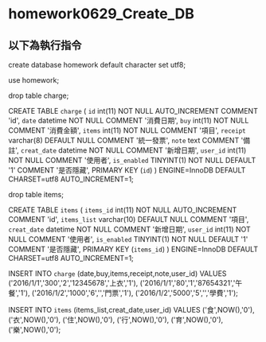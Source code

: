 # homework0629_Create_DB
以下為執行指令
--------------------------------------------------------------------------------
create database homework default character set utf8;

use homework;


drop table charge;


CREATE TABLE `charge` (
  `id` int(11) NOT NULL AUTO_INCREMENT COMMENT 'id',
  `date` datetime NOT NULL COMMENT '消費日期',
  `buy` int(11) NOT NULL COMMENT '消費金額',
  `items` int(11) NOT NULL COMMENT '項目',
  `receipt` varchar(8) DEFAULT NULL COMMENT '統一發票',
  `note` text COMMENT '備註',
  `creat_date` datetime NOT NULL COMMENT '新增日期',
  `user_id` int(11) NOT NULL COMMENT '使用者',
  `is_enabled` TINYINT(1) NOT NULL DEFAULT '1' COMMENT '是否隱藏',
  PRIMARY KEY (`id`)
) ENGINE=InnoDB DEFAULT CHARSET=utf8 AUTO_INCREMENT=1; 



drop table items;

CREATE TABLE `items` (
  `items_id` int(11) NOT NULL AUTO_INCREMENT COMMENT 'id',
  `items_list` varchar(10) DEFAULT NULL COMMENT '項目',
  `creat_date` datetime NOT NULL COMMENT '新增日期',
  `user_id` int(11) NOT NULL COMMENT '使用者',
  `is_enabled` TINYINT(1) NOT NULL DEFAULT '1' COMMENT '是否隱藏',
  PRIMARY KEY (`items_id`)
) ENGINE=InnoDB DEFAULT CHARSET=utf8 AUTO_INCREMENT=1;


INSERT INTO `charge` (date,buy,items,receipt,note,user_id) VALUES
('2016/1/1','300','2','12345678','上衣','1'),
('2016/1/1','80','1','87654321','午餐','1'),
('2016/1/2','1000','6','','門票','1'),
('2016/1/2','5000','5','','學費','1');


INSERT INTO `items` (items_list,creat_date,user_id) VALUES
('食',NOW(),'0'),
('衣',NOW(),'0'),
('住',NOW(),'0'),
('行',NOW(),'0'),
('育',NOW(),'0'),
('樂',NOW(),'0');
